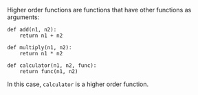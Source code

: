 Higher order functions are functions that have other functions as arguments:

```
def add(n1, n2):
    return n1 + n2

def multiply(n1, n2):
    return n1 * n2
	
def calculator(n1, n2, func):
    return func(n1, n2)
```

In this case, `calculator` is a higher order function.
